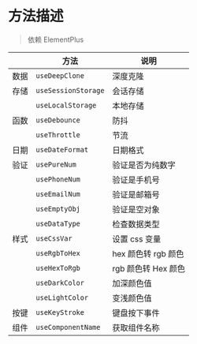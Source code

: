 # 方法描述

> 依赖 ElementPlus

|      | 方法                | 说明                |
| ---- | ------------------- | ------------------- |
| 数据 | `useDeepClone`      | 深度克隆            |
| 存储 | `useSessionStorage` | 会话存储            |
|      | `useLocalStorage`   | 本地存储            |
| 函数 | `useDebounce`       | 防抖                |
|      | `useThrottle`       | 节流                |
| 日期 | `useDateFormat`     | 日期格式            |
| 验证 | `usePureNum`        | 验证是否为纯数字    |
|      | `usePhoneNum`       | 验证是手机号        |
|      | `useEmailNum`       | 验证是邮箱号        |
|      | `useEmptyObj`       | 验证是空对象        |
|      | `useDataType`       | 检查数据类型        |
| 样式 | `useCssVar`         | 设置 css 变量       |
|      | `useRgbToHex`       | hex 颜色转 rgb 颜色 |
|      | `useHexToRgb`       | rgb 颜色转 Hex 颜色 |
|      | `useDarkColor`      | 加深颜色值          |
|      | `useLightColor`     | 变浅颜色值          |
| 按键 | `useKeyStroke`      | 键盘按下事件        |
| 组件 | `useComponentName`  | 获取组件名称        |
